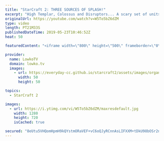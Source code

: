 ```yaml
---
title: "StarCraft 2: THREE SOURCES OF SPLASH!"
excerpt: "High Templar, Colossus and Disruptors... A scary set of units! Subscribe for more videos: http://lowko.tv/youtube More StarCraft 2: https://youtu.be/XGRElTXTFsQ  An awesome game of Terran vs Protoss of professional StarCraft 2 between Clem and ShoWTimE.  Check out Lowko merchandise: http://lowko.tv/merch"
originalUrl: https://youtube.com/watch?v=W5To5bZ6dZM
type: video
length: PT21M33S
publishedDateTime: 2019-05-23T10:46:52Z
heat: 50

featuredContent: "<iframe width=\"800\" height=\"500\" frameborder=\"0\" src=\"https://www.youtube.com/embed/W5To5bZ6dZM\" allow=\"accelerometer; autoplay; encrypted-media; gyroscope; picture-in-picture\" allowfullscreen></iframe>"

provider:
  name: LowkoTV
  domain: lowko.tv
  images:
    - url: https://everyday-cc.github.io/starcraft2/assets/images/organizations/lowko.tv-50x50.jpg
      width: 50
      height: 50

topics:
  - StarCraft 2

images:
  - url: https://i.ytimg.com/vi/W5To5bZ6dZM/maxresdefault.jpg
    width: 1280
    height: 720
    isCached: true

secured: "8eUtu5VHQomHpmH9kQYstmORaVEF+vC6oQJyRCnnAsLIFXXM+tDkU98bOSr2ngw+WPNh5lkT1EokJM0ssWEyNe8GOQQt6CK/MQPJio5lvCPl6StIbxupVH+EaUtzpo1ssrwFfJeugYYfiuIqGfSqPhcFWqEenrskE62feIoVAoEd0oLSHpIfksPqP83qId+c+7HqGWb9jdJqclw+z17Ec58qdIOyEMV6aKaioT9+93XIe3DYEYh9B5LxcupjwsdCqk9dwTvc6iy/I+0iHGCLEw7l7yP62vZ7r2Hyunv01DoUlm862aIJ8UizzXDcsAx2UsddU5I9K8oQ0ITd7WQ5w3wyt4mOSJaH6zlFT0RCwvZ0NHno+gurAwkptNS37UunhW/UUMTReMuKPqSJe3SU1LBfY8klWTRtut/8dCOEXAQ=;A0f3swGicLMmHkm2NxO93w=="
---
```


